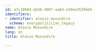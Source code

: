 ```yaml
---
id: a7c1068d-ab38-4907-aa6d-e10ea76356d4
identifiers:
- identifier: alexio_musundire
  scheme: everypolitician_legacy
name: Alexio Musundire
lang: en
title: Alexio Musundire

---
```


